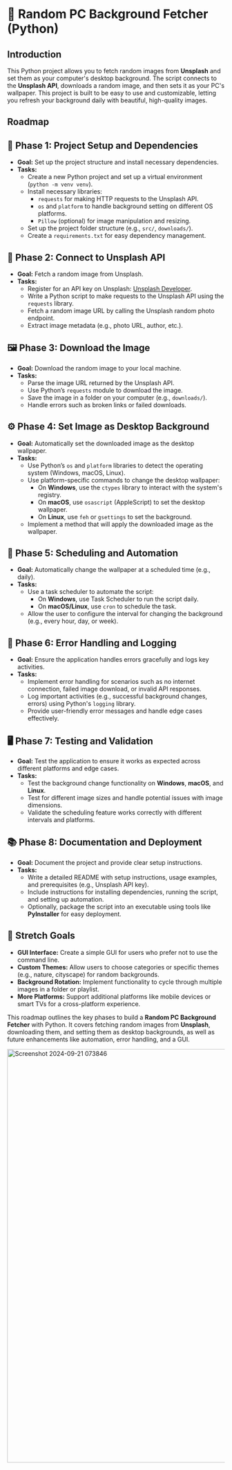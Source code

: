 <!DOCTYPE html>
<html lang="en">
<head>
    <meta charset="UTF-8">
    <meta name="viewport" content="width=device-width, initial-scale=1.0">
</head>
<body>
    <h1>🌆 Random PC Background Fetcher (Python)</h1>
    <h2>Introduction</h2>
    <p>
        This Python project allows you to fetch random images from <strong>Unsplash</strong> and set them as your computer's desktop background. The script connects to the <strong>Unsplash API</strong>, downloads a random image, and then sets it as your PC's wallpaper. This project is built to be easy to use and customizable, letting you refresh your background daily with beautiful, high-quality images.
    </p>
    <h2>Roadmap</h2>
    <h2>🚀 Phase 1: Project Setup and Dependencies</h2>
    <ul>
        <li><strong>Goal:</strong> Set up the project structure and install necessary dependencies.</li>
        <li><strong>Tasks:</strong>
            <ul>
                <li>Create a new Python project and set up a virtual environment (<code>python -m venv venv</code>).</li>
                <li>Install necessary libraries:
                    <ul>
                        <li><code>requests</code> for making HTTP requests to the Unsplash API.</li>
                        <li><code>os</code> and <code>platform</code> to handle background setting on different OS platforms.</li>
                        <li><code>Pillow</code> (optional) for image manipulation and resizing.</li>
                    </ul>
                </li>
                <li>Set up the project folder structure (e.g., <code>src/</code>, <code>downloads/</code>).</li>
                <li>Create a <code>requirements.txt</code> for easy dependency management.</li>
            </ul>
        </li>
    </ul>
    <h2>🔧 Phase 2: Connect to Unsplash API</h2>
    <ul>
        <li><strong>Goal:</strong> Fetch a random image from Unsplash.</li>
        <li><strong>Tasks:</strong>
            <ul>
                <li>Register for an API key on Unsplash: <a href="https://unsplash.com/developers" target="_blank">Unsplash Developer</a>.</li>
                <li>Write a Python script to make requests to the Unsplash API using the <code>requests</code> library.</li>
                <li>Fetch a random image URL by calling the Unsplash random photo endpoint.</li>
                <li>Extract image metadata (e.g., photo URL, author, etc.).</li>
            </ul>
        </li>
    </ul>
    <h2>🖼️ Phase 3: Download the Image</h2>
    <ul>
        <li><strong>Goal:</strong> Download the random image to your local machine.</li>
        <li><strong>Tasks:</strong>
            <ul>
                <li>Parse the image URL returned by the Unsplash API.</li>
                <li>Use Python’s <code>requests</code> module to download the image.</li>
                <li>Save the image in a folder on your computer (e.g., <code>downloads/</code>).</li>
                <li>Handle errors such as broken links or failed downloads.</li>
            </ul>
        </li>
    </ul>
    <h2>⚙️ Phase 4: Set Image as Desktop Background</h2>
    <ul>
        <li><strong>Goal:</strong> Automatically set the downloaded image as the desktop wallpaper.</li>
        <li><strong>Tasks:</strong>
            <ul>
                <li>Use Python’s <code>os</code> and <code>platform</code> libraries to detect the operating system (Windows, macOS, Linux).</li>
                <li>Use platform-specific commands to change the desktop wallpaper:
                    <ul>
                        <li>On <strong>Windows</strong>, use the <code>ctypes</code> library to interact with the system's registry.</li>
                        <li>On <strong>macOS</strong>, use <code>osascript</code> (AppleScript) to set the desktop wallpaper.</li>
                        <li>On <strong>Linux</strong>, use <code>feh</code> or <code>gsettings</code> to set the background.</li>
                    </ul>
                </li>
                <li>Implement a method that will apply the downloaded image as the wallpaper.</li>
            </ul>
        </li>
    </ul>
    <h2>🧰 Phase 5: Scheduling and Automation</h2>
    <ul>
        <li><strong>Goal:</strong> Automatically change the wallpaper at a scheduled time (e.g., daily).</li>
        <li><strong>Tasks:</strong>
            <ul>
                <li>Use a task scheduler to automate the script:
                    <ul>
                        <li>On <strong>Windows</strong>, use Task Scheduler to run the script daily.</li>
                        <li>On <strong>macOS/Linux</strong>, use <code>cron</code> to schedule the task.</li>
                    </ul>
                </li>
                <li>Allow the user to configure the interval for changing the background (e.g., every hour, day, or week).</li>
            </ul>
        </li>
    </ul>
    <h2>📝 Phase 6: Error Handling and Logging</h2>
    <ul>
        <li><strong>Goal:</strong> Ensure the application handles errors gracefully and logs key activities.</li>
        <li><strong>Tasks:</strong>
            <ul>
                <li>Implement error handling for scenarios such as no internet connection, failed image download, or invalid API responses.</li>
                <li>Log important activities (e.g., successful background changes, errors) using Python's <code>logging</code> library.</li>
                <li>Provide user-friendly error messages and handle edge cases effectively.</li>
            </ul>
        </li>
    </ul>
    <h2>🖥️ Phase 7: Testing and Validation</h2>
    <ul>
        <li><strong>Goal:</strong> Test the application to ensure it works as expected across different platforms and edge cases.</li>
        <li><strong>Tasks:</strong>
            <ul>
                <li>Test the background change functionality on <strong>Windows</strong>, <strong>macOS</strong>, and <strong>Linux</strong>.</li>
                <li>Test for different image sizes and handle potential issues with image dimensions.</li>
                <li>Validate the scheduling feature works correctly with different intervals and platforms.</li>
            </ul>
        </li>
    </ul>
    <h2>📚 Phase 8: Documentation and Deployment</h2>
    <ul>
        <li><strong>Goal:</strong> Document the project and provide clear setup instructions.</li>
        <li><strong>Tasks:</strong>
            <ul>
                <li>Write a detailed README with setup instructions, usage examples, and prerequisites (e.g., Unsplash API key).</li>
                <li>Include instructions for installing dependencies, running the script, and setting up automation.</li>
                <li>Optionally, package the script into an executable using tools like <strong>PyInstaller</strong> for easy deployment.</li>
            </ul>
        </li>
    </ul>
    <h2>🎯 Stretch Goals</h2>
    <ul>
        <li><strong>GUI Interface:</strong> Create a simple GUI for users who prefer not to use the command line.</li>
        <li><strong>Custom Themes:</strong> Allow users to choose categories or specific themes (e.g., nature, cityscape) for random backgrounds.</li>
        <li><strong>Background Rotation:</strong> Implement functionality to cycle through multiple images in a folder or playlist.</li>
        <li><strong>More Platforms:</strong> Support additional platforms like mobile devices or smart TVs for a cross-platform experience.</li>
    </ul>
    <p>
        This roadmap outlines the key phases to build a <strong>Random PC Background Fetcher</strong> with Python. It covers fetching random images from <strong>Unsplash</strong>, downloading them, and setting them as desktop backgrounds, as well as future enhancements like automation, error handling, and a GUI.
    </p>
</body>
</html>

<img width="957" alt="Screenshot 2024-09-21 073846" src="https://github.com/user-attachments/assets/af1f60a7-1d9c-40ab-ade0-09acb160ec6b">
